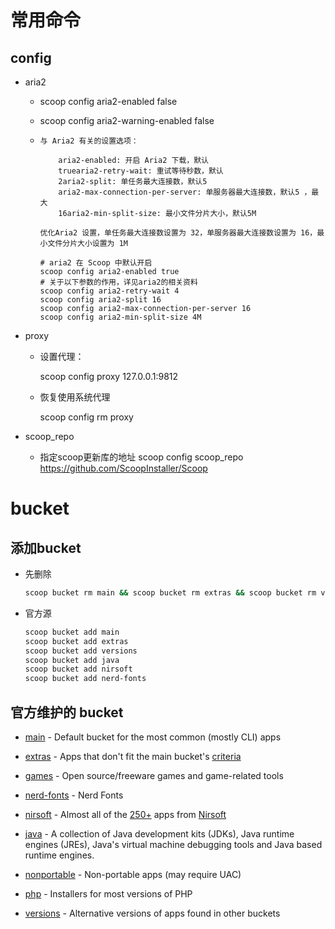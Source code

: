 # 常用命令

## config

- aria2

  - scoop config aria2-enabled false

  - scoop config aria2-warning-enabled false

  - ```
    与 Aria2 有关的设置选项：

        aria2-enabled: 开启 Aria2 下载，默认
        truearia2-retry-wait: 重试等待秒数，默认
        2aria2-split: 单任务最大连接数，默认5
        aria2-max-connection-per-server: 单服务器最大连接数，默认5 ，最大
        16aria2-min-split-size: 最小文件分片大小，默认5M

    优化Aria2 设置，单任务最大连接数设置为 32，单服务器最大连接数设置为 16，最小文件分片大小设置为 1M

    # aria2 在 Scoop 中默认开启
    scoop config aria2-enabled true
    # 关于以下参数的作用，详见aria2的相关资料
    scoop config aria2-retry-wait 4
    scoop config aria2-split 16
    scoop config aria2-max-connection-per-server 16
    scoop config aria2-min-split-size 4M
    ```

- proxy

  - 设置代理：

    scoop config proxy 127.0.0.1:9812

  - 恢复使用系统代理

    scoop config rm proxy

- scoop_repo

    - 指定scoop更新库的地址
        scoop config scoop_repo https://github.com/ScoopInstaller/Scoop


# bucket

## 添加bucket

- 先删除

  ```bash
  scoop bucket rm main && scoop bucket rm extras && scoop bucket rm versions && scoop bucket rm java && scoop bucket rm nirsoft && scoop bucket rm nerd-fonts
  ```

- 官方源

  ```bash
  scoop bucket add main
  scoop bucket add extras
  scoop bucket add versions
  scoop bucket add java
  scoop bucket add nirsoft
  scoop bucket add nerd-fonts
  ```


## 官方维护的 bucket

- [main](https://github.com/ScoopInstaller/Main) - Default bucket for the most common (mostly CLI) apps

- [extras](https://github.com/ScoopInstaller/Extras) - Apps that don't fit the main bucket's [criteria](https://github.com/ScoopInstaller/Scoop/wiki/Criteria-for-including-apps-in-the-main-bucket)

- [games](https://github.com/Calinou/scoop-games) - Open source/freeware games and game-related tools

- [nerd-fonts](https://github.com/matthewjberger/scoop-nerd-fonts) - Nerd Fonts

- [nirsoft](https://github.com/kodybrown/scoop-nirsoft) - Almost all of the [250+](https://rasa.github.io/scoop-directory/by-apps#kodybrown_scoop-nirsoft) apps from [Nirsoft](https://nirsoft.net/)

- [java](https://github.com/ScoopInstaller/Java) - A collection of Java development kits (JDKs), Java runtime engines  (JREs), Java's virtual machine debugging tools and Java based runtime  engines.

- [nonportable](https://github.com/TheRandomLabs/scoop-nonportable) - Non-portable apps (may require UAC)

- [php](https://github.com/ScoopInstaller/PHP) - Installers for most versions of PHP

- [versions](https://github.com/ScoopInstaller/Versions) - Alternative versions of apps found in other buckets
